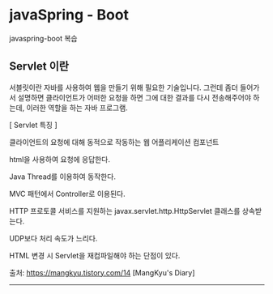 # javaSpring - Boot
javaspring-boot 복습

## Servlet 이란

서블릿이란 자바를 사용하여 웹을 만들기 위해 필요한 기술입니다. 그런데 좀더 들어가서 설명하면 
클라이언트가 어떠한 요청을 하면 그에 대한 결과를 다시 전송해주어야 하는데, 이러한 역할을 하는 자바 프로그램.

[ Servlet 특징 ]

클라이언트의 요청에 대해 동적으로 작동하는 웹 어플리케이션 컴포넌트

html을 사용하여 요청에 응답한다.

Java Thread를 이용하여 동작한다.

MVC 패턴에서 Controller로 이용된다.

HTTP 프로토콜 서비스를 지원하는 javax.servlet.http.HttpServlet 클래스를 상속받는다.

UDP보다 처리 속도가 느리다.

HTML 변경 시 Servlet을 재컴파일해야 하는 단점이 있다.

출처: https://mangkyu.tistory.com/14 [MangKyu's Diary]

---
